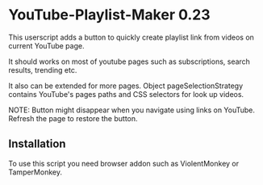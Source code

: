 # YouTube-Playlist-Maker 0.23

This userscript adds a button to quickly create playlist link from videos on current YouTube page.

It should works on most of youtube pages such as subscriptions, search results, trending etc.

It also can be extended for more pages. Object pageSelectionStrategy contains YouTube's pages paths and CSS selectors for look up videos.

NOTE:
Button might disappear when you navigate using links on YouTube. Refresh the page to restore the button.
## Installation
To use this script you need browser addon such as ViolentMonkey or TamperMonkey.

